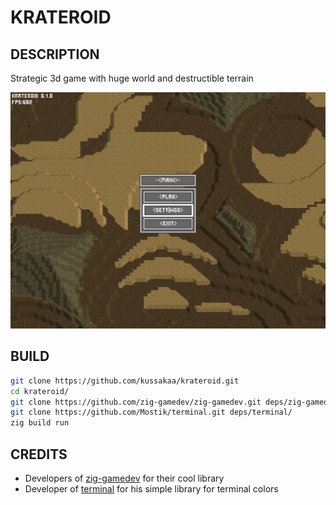 # KRATEROID

## DESCRIPTION

Strategic 3d game with huge world and destructible terrain

![Главное меню](screenshot.png)

## BUILD

```bash
git clone https://github.com/kussakaa/krateroid.git
cd krateroid/
git clone https://github.com/zig-gamedev/zig-gamedev.git deps/zig-gamedev/
git clone https://github.com/Mostik/terminal.git deps/terminal/
zig build run
```

## CREDITS
- Developers of [zig-gamedev](https://github.com/michal-z/zig-gamedev) for their cool library 
- Developer of [terminal](https://github.com/Mostik/terminal.git) for his simple library for terminal colors
